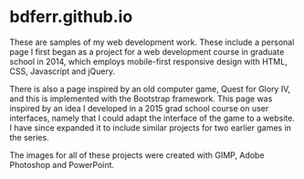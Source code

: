 # bdferr.github.io
These are samples of my web development work. These include a personal page I first began as a project for a web development course 
in graduate school in 2014, which employs mobile-first responsive design with HTML, CSS, Javascript and jQuery. 

There is also a page inspired by an old computer game, Quest for Glory IV, and this is implemented with the Bootstrap framework. 
This page was inspired by an idea I developed in a 2015 grad school course on user interfaces, namely that I could adapt the interface of the game to a website.
I have since expanded it to include similar projects for two earlier games in the series.

The images for all of these projects were created with GIMP, Adobe Photoshop and PowerPoint.
